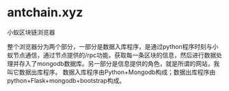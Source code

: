 # antchain.xyz
小蚁区块链浏览器

整个浏览器分为两个部分，一部分是数据入库程序，是通过python程序时刻与小蚁节点通信，通过节点提供的/rpc功能，获取每一条区块的信息，然后进行数据处理并存入了mongodb数据库。另一部分是信息提供的角色，就是所谓的网站，我叫它数据出库程序。
数据入库程序由Python+Mongodb构成；数据出库程序由python+Flask+mongodb+bootstrap构成。
